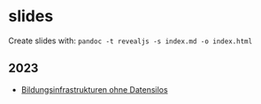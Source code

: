 # slides

Create slides with: `pandoc -t revealjs -s index.md -o index.html`

## 2023

- [Bildungsinfrastrukturen ohne Datensilos](./2023_oer_it_hackathon_bildungsinfrastrukturen_ohne_datensilos/index.html)
